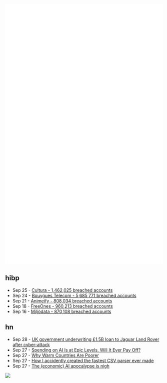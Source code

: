 ![Metrics](https://raw.githubusercontent.com/phixion/phixion/master/metrics.svg)

## hibp

<!--
for https://github.com/phixion/phixion/blob/main/.github/workflows/feeds.yml
-->
<!--START_SECTION:haveibeenpwnd-->
- Sep 25 - [Cultura - 1,462,025 breached accounts](https://haveibeenpwned.com/Breach/Cultura)
- Sep 24 - [Bouygues Telecom - 5,685,771 breached accounts](https://haveibeenpwned.com/Breach/BouyguesTelecom)
- Sep 21 - [Animeify - 808,034 breached accounts](https://haveibeenpwned.com/Breach/Animeify)
- Sep 18 - [FreeOnes - 960,213 breached accounts](https://haveibeenpwned.com/Breach/FreeOnes)
- Sep 16 - [Miljödata - 870,108 breached accounts](https://haveibeenpwned.com/Breach/Miljodata)
<!--END_SECTION:haveibeenpwnd-->

## hn

<!--
for https://github.com/phixion/phixion/blob/main/.github/workflows/feeds.yml
-->
<!--START_SECTION:hn-->
- Sep 28 - [UK government underwriting £1.5B loan to Jaguar Land Rover after cyber-attack](https://www.theguardian.com/business/2025/sep/27/jaguar-land-rover-plans-to-restart-engine-manufacturing-in-early-october-report-says)
- Sep 27 - [Spending on AI Is at Epic Levels. Will It Ever Pay Off?](https://www.wsj.com/tech/ai/ai-bubble-building-spree-55ee6128)
- Sep 27 - [Why Warm Countries Are Poorer](https://unchartedterritories.tomaspueyo.com/p/mountains)
- Sep 27 - [How I accidently created the fastest CSV parser ever made](https://sanixdk.xyz/blogs/how-i-accidentally-created-the-fastest-csv-parser-ever-made)
- Sep 27 - [The (economic) AI apocalypse is nigh](https://pluralistic.net/2025/09/27/econopocalypse/)
<!--END_SECTION:hn-->

<!--
for https://yhype.me
-->
![](https://hit.yhype.me/github/profile?user_id=13013670)
